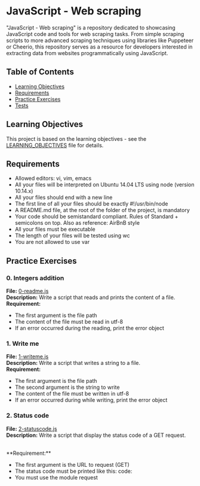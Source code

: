# JavaScript - Web scraping

"JavaScript - Web scraping" is a repository dedicated to showcasing JavaScript code and tools for web scraping tasks. From simple scraping scripts to more advanced scraping techniques using libraries like Puppeteer or Cheerio, this repository serves as a resource for developers interested in extracting data from websites programmatically using JavaScript.

## Table of Contents

- [Learning Objectives](#learning-objectives)
- [Requirements](#requirements)
- [Practice Exercises](#practice-exercises)
- [Tests](#tests)

## Learning Objectives

This project is based on the learning objectives - see the [LEARNING_OBJECTIVES](https://github.com/Goaty-yagi/holbertonschool-javascript-coding/blob/main/javascript-web_scraping/LEARNING_OBJECTIVES.md) file for details.

## Requirements

- Allowed editors: vi, vim, emacs
- All your files will be interpreted on Ubuntu 14.04 LTS using node (version 10.14.x)
- All your files should end with a new line
- The first line of all your files should be exactly #!/usr/bin/node
- A README.md file, at the root of the folder of the project, is mandatory
- Your code should be semistandard compliant. Rules of Standard + semicolons on top. Also as reference: AirBnB style
- All your files must be executable
- The length of your files will be tested using wc
- You are not allowed to use var

## Practice Exercises

### 0. Integers addition

**File:** [0-readme.js](https://github.com/Goaty-yagi/holbertonschool-javascript-coding/blob/main/javascript-web_scraping/0-readme.js)<br>
**Description:** Write a script that reads and prints the content of a file.<br>
**Requirement:** <br>

- The first argument is the file path
- The content of the file must be read in utf-8
- If an error occurred during the reading, print the error object


### 1. Write me

**File:** [1-writeme.js](https://github.com/Goaty-yagi/holbertonschool-javascript-coding/blob/main/javascript-web_scraping/1-writeme.js)<br>
**Description:** Write a script that writes a string to a file.<br>
**Requirement:** <br>

- The first argument is the file path
- The second argument is the string to write
- The content of the file must be written in utf-8
- If an error occurred during while writing, print the error object

### 2. Status code

**File:** [2-statuscode.js](https://github.com/Goaty-yagi/holbertonschool-javascript-coding/blob/main/javascript-web_scraping/2-statuscode.js)<br>
**Description:** Write a script that display the status code of a GET request.

<br>
**Requirement:** <br>

- The first argument is the URL to request (GET)
- The status code must be printed like this: code: <status code>
- You must use the module request

